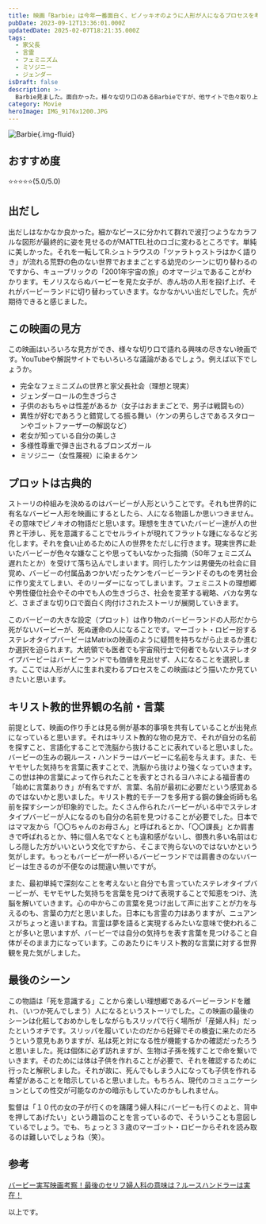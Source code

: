 ```yaml
---
title: 映画「Barbie」は今年一番面白く、ピノッキオのように人形が人になるプロセスを考察しました
pubDate: 2023-09-12T13:36:01.000Z
updatedDate: 2025-02-07T18:21:35.000Z
tags:
  - 家父長
  - 言霊
  - フェミニズム
  - ミソジニー
  - ジェンダー
isDraft: false
description: >-
  Barbie見ました。面白かった。様々な切り口のあるBarbieですが、他サイトで色々取り上げられているので、この記事ではBarbieの設定である人形が人になる物語のプロセスを追ってみたいと思います。
category: Movie
heroImage: IMG_9176x1200.JPG
---
```




![Barbie](https://object-storage.tyo2.conoha.io/v1/nc_938a9d00d6004f1390c354d4a15ef25b/blog-astro-assets/blog-images/IMG_9176x1200.JPG){.img-fluid}

## おすすめ度
⭐️⭐️⭐️⭐️⭐️(5.0/5.0)

## 出だし

出だしはなかなか良かった。細かなピースに分かれて群れで波打つようなカラフルな図形が最終的に姿を見せるのがMATTEL社のロゴに変わるところです。単純に美しかった。それを一転してR.シュトラウスの「ツァラトゥストラはかく語りき」が流れる荒野の色のない世界でおままごとする幼児のシーンに切り替わるのですから、キューブリックの「2001年宇宙の旅」のオマージュであることがわかります。モノリスならぬバービーを見た女子が、赤ん坊の人形を投げ上げ、それがバービーランドに切り替わっていきます。なかなかいい出だしでした。先が期待できると感じました。



## この映画の見方

この映画はいろいろな見方ができ、様々な切り口で語れる興味の尽きない映画です。YouTubeや解説サイトでもいろいろな議論があるでしょう。例えば以下でしょうか。

- 完全なフェミニズムの世界と家父長社会（理想と現実）
- ジェンダーロールの生きづらさ
- 子供のおもちゃは性差があるか（女子はおままごとで、男子は戦闘もの）
- 異性が好むであろうと錯覚してる振る舞い（ケンの男らしさであるスタローンやゴットファーザーの解説など）
- 老女が知っている自分の美しさ
- 多様性尊重で弾き出されるブロンズガール
- ミソジニー（女性蔑視）に染まるケン



## プロットは古典的

ストーリの枠組みを決めるのはバービーが人形ということです。それも世界的に有名なバービー人形を映画にするとしたら、人になる物語しか思いつきません。その意味でピノキオの物語だと思います。理想を生きていたバービー達が人の世界と干渉し、死を意識することでセルライトが現れてフラットな踵になるなど劣化します。それを食い止めるために人の世界をただしに行きます。現実世界に赴いたバービーが色々な嫌なことや思ってもいなかった指摘（50年フェミニズム遅れたとか）を受けて落ち込んでしまいます。同行したケンは男優先の社会に目覚め、バービーの付属品あつかいだったケンをバービーランドそのものを男社会に作り変えてしまい、そのリーダーになってしまいます。フェミニストの理想郷や男性優位社会やその中でも人の生きづらさ、社会を変革する戦略、バカな男など、さまざまな切り口で面白く肉付けされたストーリが展開していきます。

このバービーの大きな設定（プロット）は作り物のバービーランドの人形だから死がないバービーが、死ぬ運命の人になることです。マーゴット・ロビー扮するステレオタイプバービーはMatrixの映画のように疑問を持ちながら止まるか進むか選択を迫られます。大統領でも医者でも宇宙飛行士で何者でもないステレオタイプバービーはバービーランドでも価値を見出せず、人になることを選択します。ここでは人形が人に生まれ変わるプロセスをこの映画はどう描いたか見ていきたいと思います。



## キリスト教的世界観の名前・言葉

前提として、映画の作り手とは見る側が基本的事項を共有していることが出発点になっていると思います。それはキリスト教的な物の見方で、それが自分の名前を探すこと、言語化することで洗脳から抜けることに表れていると思いました。バービーの生みの親ルース・ハンドラーはバービーに名前を与えます。また、モヤモヤした気持ちを言葉に表すことで、洗脳から抜けより強くなっていきます。この世は神の言葉によって作られたことを表すとされるヨハネによる福音書の「始めに言葉ありき」が有名ですが、言葉、名前が最初に必要だという感覚あるのではないかと思いました。キリスト教的モチーフを多用する鋼の錬金術師も名前を探すシーンが印象的でした。たくさん作られたバービーがいる中でステレオタイプバービーが人になるのも自分の名前を見つけることが必要でした。日本ではママ友から「〇〇ちゃんのお母さん」と呼ばれるとか、「〇〇課長」とか肩書きで呼ばれるとか、特に個人名でなくとも違和感がないし、御畏れ多い名前はむしろ隠した方がいいという文化ですから、そこまで拘らないのではないかという気がします。もっともバービーが一杯いるバービーランドでは肩書きのないバービーは生きるのが不便なのは間違い無いですが。

また、最初単純で深刻なことを考えないと自分でも言っていたステレオタイプバービーが、モヤモヤした気持ちを言葉を見つけて表現することで知恵をつけ、洗脳を解いていきます。心の中からこの言葉を見つけ出して声に出すことが力を与えるのも、言葉の力だと思いました。日本にも言霊の力はありますが、ニュアンスがちょっと違いますね。言霊は夢を語ると実現するみたいな意味で使われることが多いと思いますが、バービーでは自分の気持ちを表す言葉を見つけること自体がそのまま力になっています。このあたりにキリスト教的な言葉に対する世界観を見た気がしました。



## 最後のシーン

この物語は「死を意識する」ことから楽しい理想郷であるバービーランドを離れ、（いつか死んでしまう）人になるというストーリでした。この映画の最後のシーンは化粧しておめかしをしながらもスリッパで行く場所が「産婦人科」だったというオチです。スリッパを履いていたのだから妊婦でその検査に来たのだろうという意見もありますが、私は死と対になる性が機能するかの確認だったろうと思いました。死は個体に必ず訪れますが、生物は子孫を残すことで命を繋いでいきます。そのためには体は子供を作れることが必要で、それを確認するために行ったと解釈しました。それが故に、死んでもしまう人になっても子供を作れる希望があることを暗示していると思いました。もちろん、現代のコミュニケーションとしての性交が可能なのかの暗示もしていたのかもしれません。

監督は「１０代の女の子が行くのを躊躇う婦人科にバービーも行くのよと、背中を押してあげたい」という趣旨のことを言っているので、そういうことも意図しているでしょう。でも、ちょっと３３歳のマーゴット・ロビーからそれを読み取るのは難しいでしょうね（笑）。



## 参考

[バービー実写映画考察！最後のセリフ婦人科の意味は？ルースハンドラーは実在！](https://thimble-kiss.com/barbie-consideration/)



以上です。
